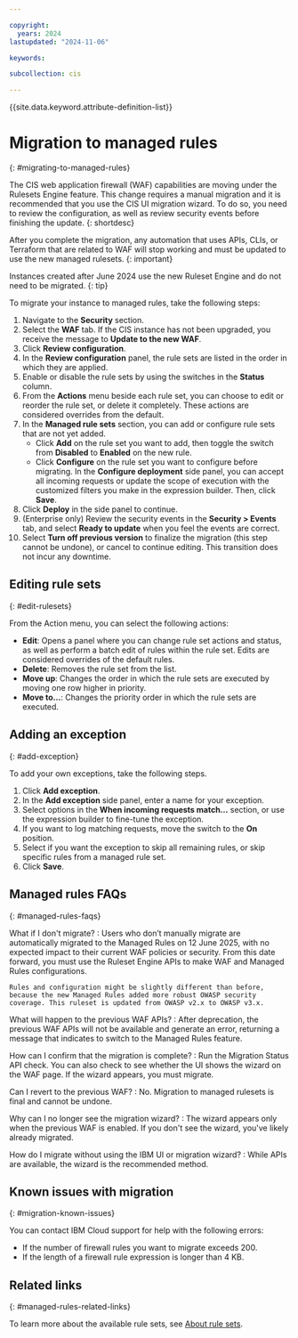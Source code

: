 ```yaml
---

copyright:
  years: 2024
lastupdated: "2024-11-06"

keywords:

subcollection: cis

---
```


{{site.data.keyword.attribute-definition-list}}


# Migration to managed rules
{: #migrating-to-managed-rules}

The CIS web application firewall (WAF) capabilities are moving under the Rulesets Engine feature. This change requires a manual migration and it is recommended that you use the CIS UI migration wizard. To do so, you need to review the configuration, as well as review security events before finishing the update.
{: shortdesc}

After you complete the migration, any automation that uses APIs, CLIs, or Terraform that are related to WAF will stop working and must be updated to use the new managed rulesets.
{: important}

Instances created after June 2024 use the new Ruleset Engine and do not need to be migrated.
{: tip}

To migrate your instance to managed rules, take the following steps:

1. Navigate to the **Security** section.
1. Select the **WAF** tab. If the CIS instance has not been upgraded, you receive the message to **Update to the new WAF**.
1. Click **Review configuration**.
1. In the **Review configuration** panel, the rule sets are listed in the order in which they are applied.
1. Enable or disable the rule sets by using the switches in the **Status** column.
1. From the **Actions** menu beside each rule set, you can choose to edit or reorder the rule set, or delete it completely. These actions are considered overrides from the default.
1. In the **Managed rule sets** section, you can add or configure rule sets that are not yet added.
   * Click **Add** on the rule set you want to add, then toggle the switch from **Disabled** to **Enabled** on the new rule.
   * Click **Configure** on the rule set you want to configure before migrating. In the **Configure deployment** side panel, you can accept all incoming requests or update the scope of execution with the customized filters you make in the expression builder. Then, click **Save**.
1. Click **Deploy** in the side panel to continue.
1. (Enterprise only) Review the security events in the **Security > Events** tab, and select **Ready to update** when you feel the events are correct.
1. Select **Turn off previous version** to finalize the migration (this step cannot be undone), or cancel to continue editing. This transition does not incur any downtime.

## Editing rule sets
{: #edit-rulesets}

From the Action menu, you can select the following actions:

* **Edit**: Opens a panel where you can change rule set actions and status, as well as perform a batch edit of rules within the rule set. Edits are considered overrides of the default rules.
* **Delete**: Removes the rule set from the list.
* **Move up**: Changes the order in which the rule sets are executed by moving one row higher in priority.
* **Move to...**: Changes the priority order in which the rule sets are executed.

## Adding an exception
{: #add-exception}

To add your own exceptions, take the following steps.

1. Click **Add exception**.
1. In the **Add exception** side panel, enter a name for your exception.
1. Select options in the **When incoming requests match...** section, or use the expression builder to fine-tune the exception.
1. If you want to log matching requests, move the switch to the **On** position.
1. Select if you want the exception to skip all remaining rules, or skip specific rules from a managed rule set.
1. Click **Save**.

## Managed rules FAQs
{: #managed-rules-faqs}

What if I don't migrate?
:   Users who don’t manually migrate are automatically migrated to the Managed Rules on 12 June 2025, with no expected impact to their current WAF policies or security. From this date forward, you must use the Ruleset Engine APIs to make WAF and Managed Rules configurations.
 
    Rules and configuration might be slightly different than before, because the new Managed Rules added more robust OWASP security coverage. This ruleset is updated from OWASP v2.x to OWASP v3.x.

What will happen to the previous WAF APIs?
:   After deprecation, the previous WAF APIs will not be available and generate an error, returning a message that indicates to switch to the Managed Rules feature.

How can I confirm that the migration is complete?
:   Run the Migration Status API check. You can also check to see whether the UI shows the wizard on the WAF page. If the wizard appears, you must migrate.

Can I revert to the previous WAF?
:   No. Migration to managed rulesets is final and cannot be undone.

Why can I no longer see the migration wizard?
:   The wizard appears only when the previous WAF is enabled. If you don't see the wizard, you've likely already migrated.

How do I migrate without using the IBM UI or migration wizard?
:   While APIs are available, the wizard is the recommended method.

## Known issues with migration
{: #migration-known-issues}

You can contact IBM Cloud support for help with the following errors:

* If the number of firewall rules you want to migrate exceeds 200.
* If the length of a firewall rule expression is longer than 4 KB.

## Related links
{: #managed-rules-related-links}

To learn more about the available rule sets, see [About rule sets](/docs/cis?topic=cis-about-rule-sets).
